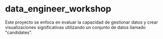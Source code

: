 # data_engineer_workshop

Este proyecto se enfoca en evaluar la capacidad de gestionar datos y crear visualizaciones significativas utilizando un conjunto de datos llamado "candidates".

